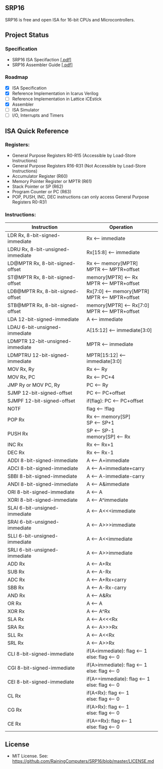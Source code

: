## SRP16
SRP16 is free and open ISA for 16-bit CPUs and Microcontrollers. 

## Project Status
### Specification
+ SRP16 ISA Specifaction [[.pdf]](Documentation/SRP16%20ISA%20Specification.pdf)
+ SRP16 Assembler Guide [[.pdf]](Documentation/SRP16%20Assembler%20Guide.pdf)

### Roadmap
- [x] ISA Specification
- [x] Reference Implementation in Icarus Verilog
- [ ] Reference Implementation in Lattice iCEstick
- [x] Assembler
- [ ] ISA Simulator
- [ ] I/O, Interrupts and Timers

## ISA Quick Reference
### Registers:
+ General Purpose Registers R0-R15 (Accessible by Load-Store Instructions)
+ General Purpose Registers R16-R31 (Not Accessible by Load-Store Instructions)
+ Accumulator Register (R60)
+ Memory Pointer Register or MPTR (R61)
+ Stack Pointer or SP (R62)
+ Program Counter or PC (R63)
+ POP, PUSH, INC, DEC instructions can only access General Purpose Registers R0-R31

### Instructions:
| Instruction                       | Operation											|
| --------------------------------- | ------------------------------------------------- |
| LDR Rx, 8-bit-signed-immediate    | Rx ⟵ immediate									|
| LDRU Rx, 8-bit-unsigned-immediate | Rx[15:8] ⟵ immediate								|
| LD@MPTR Rx, 8-bit-signed-offset   | Rx ⟵ memory[MPTR]	<br> MPTR ⟵ MPTR+offset			|
| ST@MPTR Rx, 8-bit-signed-offset   | memory[MPTR] ⟵ Rx	<br> MPTR ⟵ MPTR+offset			|
| LDB@MPTR Rx, 8-bit-signed-offset  | Rx[7:0] ⟵ memory[MPTR] <br> MPTR ⟵ MPTR+offset	|
| STB@MPTR Rx, 8-bit-signed-offset  | memory[MPTR] ⟵ Rx[7:0] <br> MPTR ⟵ MPTR+offset	|
| LDA 12-bit-signed-immediate       | A ⟵ immediate										|
| LDAU 6-bit-unsigned-immediate     | A[15:12] ⟵ immediate[3:0]							|
| LDMPTR 12-bit-unsigned-immediate  | MPTR ⟵ immediate									|
| LDMPTRU 12-bit-signed-immediate   | MPTR[15:12] ⟵ immediate[3:0]						|
| MOV Rx, Ry                        | Rx ⟵ Ry											|
| MOV Rx, PC                        | Rx ⟵ PC+4											|
| JMP Ry or MOV PC, Ry              | PC ⟵ Ry											|
| SJMP 12-bit-signed-offset         | PC ⟵ PC+offset									|
| SJMPF 12-bit-signed-offset        | if(flag): PC ⟵ PC+offset							|
| NOTF                              | flag ⟵ !flag										|
| POP Rx                            | Rx ⟵ memory[SP] <br> SP ⟵ SP+1					|
| PUSH Rx                           | SP ⟵ SP-1	<br> memory[SP] ⟵ Rx					|
| INC Rx                            | Rx ⟵ Rx+1											|
| DEC Rx                            | Rx ⟵ Rx-1											|
| ADDI 8-bit-signed-immediate       | A ⟵ A+immediate									|
| ADCI 8-bit-signed-immediate       | A ⟵ A+immediate+carry								|
| SBBI 8-bit-signed-immediate       | A ⟵ A-immediate-carry								|
| ANDI 8-bit-signed-immediate       | A ⟵ A&immediate									|
| ORI 8-bit-signed-immediate        | A ⟵ A|immediate									|
| XORI 8-bit-signed-immediate       | A ⟵ A^immediate									|
| SLAI 6-bit-unsigned-immediate     | A ⟵ A<<<immediate									|
| SRAI 6-bit-unsigned-immediate     | A ⟵ A>>>immediate									|
| SLLI 6-bit-unsigned-immediate     | A ⟵ A<<immediate									|
| SRLI 6-bit-unsigned-immediate     | A ⟵ A>>immediate									|
| ADD Rx                            | A ⟵ A+Rx											|
| SUB Rx                            | A ⟵ A-Rx											|
| ADC Rx                            | A ⟵ A+Rx+carry									|
| SBB Rx                            | A ⟵ A-Rx-carry									|
| AND Rx                            | A ⟵ A&Rx											|				
| OR Rx                             | A ⟵ A|Rx											|				
| XOR Rx                            | A ⟵ A^Rx											|				
| SLA Rx                            | A ⟵ A<<<Rx										|				
| SRA Rx                            | A ⟵ A>>>Rx										|				
| SLL Rx                            | A ⟵ A<<Rx											|
| SRL Rx                            | A ⟵ A>>Rx											|
| CLI 8-bit-signed-immediate        | if(A<immediate): flag ⟵ 1 <br> else: flag ⟵ 0		|
| CGI 8-bit-signed-immediate        | if(A>immediate): flag ⟵ 1 <br> else: flag ⟵ 0		|
| CEI 8-bit-signed-immediate        | if(A==immediate): flag ⟵ 1 <br> else: flag ⟵ 0	|
| CL Rx                             | if(A<Rx): flag ⟵ 1 <br> else: flag ⟵ 0			|
| CG Rx                             | if(A>Rx): flag ⟵ 1 <br> else: flag ⟵ 0			|
| CE Rx                             | if(A==Rx): flag ⟵ 1 <br> else: flag ⟵ 0			|

## License
+ MIT License. See: https://github.com/RainingComputers/SRP16/blob/master/LICENSE.md
